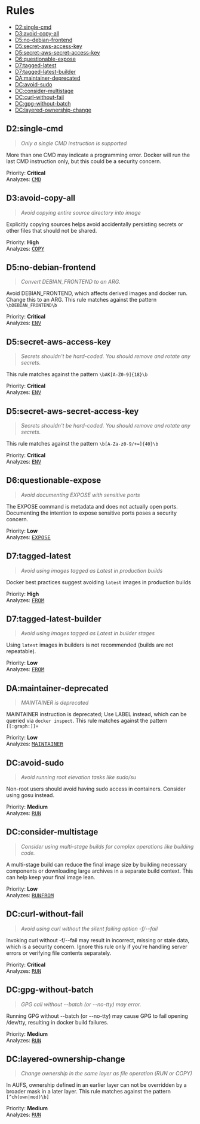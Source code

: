 # Rules
*  [D2:single-cmd](#d2single-cmd)
*  [D3:avoid-copy-all](#d3avoid-copy-all)
*  [D5:no-debian-frontend](#d5no-debian-frontend)
*  [D5:secret-aws-access-key](#d5secret-aws-access-key)
*  [D5:secret-aws-secret-access-key](#d5secret-aws-secret-access-key)
*  [D6:questionable-expose](#d6questionable-expose)
*  [D7:tagged-latest](#d7tagged-latest)
*  [D7:tagged-latest-builder](#d7tagged-latest-builder)
*  [DA:maintainer-deprecated](#damaintainer-deprecated)
*  [DC:avoid-sudo](#dcavoid-sudo)
*  [DC:consider-multistage](#dcconsider-multistage)
*  [DC:curl-without-fail](#dccurl-without-fail)
*  [DC:gpg-without-batch](#dcgpg-without-batch)
*  [DC:layered-ownership-change](#dclayered-ownership-change)


## D2:single-cmd

> _Only a single CMD instruction is supported_

More than one CMD may indicate a programming error. Docker will run the last CMD instruction only, but this could be a security concern.

Priority: **Critical**  
Analyzes: <kbd><a href="https://docs.docker.com/engine/reference/builder/#cmd">CMD</a></kbd>

## D3:avoid-copy-all

> _Avoid copying entire source directory into image_

Explicitly copying sources helps avoid accidentally persisting secrets or other files that should not be shared.

Priority: **High**  
Analyzes: <kbd><a href="https://docs.docker.com/engine/reference/builder/#copy">COPY</a></kbd>

## D5:no-debian-frontend

> _Convert DEBIAN_FRONTEND to an ARG._

Avoid DEBIAN_FRONTEND, which affects derived images and docker run. Change this to an ARG.
This rule matches against the pattern `\bDEBIAN_FRONTEND\b`

Priority: **Critical**  
Analyzes: <kbd><a href="https://docs.docker.com/engine/reference/builder/#env">ENV</a></kbd>

## D5:secret-aws-access-key

> _Secrets shouldn&#39;t be hard-coded. You should remove and rotate any secrets._

This rule matches against the pattern `\bAK[A-Z0-9]{18}\b`

Priority: **Critical**  
Analyzes: <kbd><a href="https://docs.docker.com/engine/reference/builder/#env">ENV</a></kbd>

## D5:secret-aws-secret-access-key

> _Secrets shouldn&#39;t be hard-coded. You should remove and rotate any secrets._

This rule matches against the pattern `\b[A-Za-z0-9/+=]{40}\b`

Priority: **Critical**  
Analyzes: <kbd><a href="https://docs.docker.com/engine/reference/builder/#env">ENV</a></kbd>

## D6:questionable-expose

> _Avoid documenting EXPOSE with sensitive ports_

The EXPOSE command is metadata and does not actually open ports. Documenting the intention to expose sensitive ports poses a security concern.

Priority: **Low**  
Analyzes: <kbd><a href="https://docs.docker.com/engine/reference/builder/#expose">EXPOSE</a></kbd>

## D7:tagged-latest

> _Avoid using images tagged as Latest in production builds_

Docker best practices suggest avoiding `latest` images in production builds

Priority: **High**  
Analyzes: <kbd><a href="https://docs.docker.com/engine/reference/builder/#from">FROM</a></kbd>

## D7:tagged-latest-builder

> _Avoid using images tagged as Latest in builder stages_

Using `latest` images in builders is not recommended (builds are not repeatable).

Priority: **Low**  
Analyzes: <kbd><a href="https://docs.docker.com/engine/reference/builder/#from">FROM</a></kbd>

## DA:maintainer-deprecated

> _MAINTAINER is deprecated_

MAINTAINER instruction is deprecated; Use LABEL instead, which can be queried via `docker inspect`.
This rule matches against the pattern `[[:graph:]]+`

Priority: **Low**  
Analyzes: <kbd><a href="https://docs.docker.com/engine/reference/builder/#maintainer">MAINTAINER</a></kbd>

## DC:avoid-sudo

> _Avoid running root elevation tasks like sudo/su_

Non-root users should avoid having sudo access in containers. Consider using gosu instead.

Priority: **Medium**  
Analyzes: <kbd><a href="https://docs.docker.com/engine/reference/builder/#run">RUN</a></kbd>

## DC:consider-multistage

> _Consider using multi-stage builds for complex operations like building code._

A multi-stage build can reduce the final image size by building necessary components or downloading large archives in a separate build context. This can help keep your final image lean.

Priority: **Low**  
Analyzes: <kbd><a href="https://docs.docker.com/engine/reference/builder/#run">RUN</a></kbd><kbd><a href="https://docs.docker.com/engine/reference/builder/#from">FROM</a></kbd>

## DC:curl-without-fail

> _Avoid using curl without the silent failing option -f/--fail_

Invoking curl without -f/--fail may result in incorrect, missing or stale data, which is a security concern. Ignore this rule only if you&#39;re handling server errors or verifying file contents separately.

Priority: **Critical**  
Analyzes: <kbd><a href="https://docs.docker.com/engine/reference/builder/#run">RUN</a></kbd>

## DC:gpg-without-batch

> _GPG call without --batch (or --no-tty) may error._

Running GPG without --batch (or --no-tty) may cause GPG to fail opening /dev/tty, resulting in docker build failures.

Priority: **Medium**  
Analyzes: <kbd><a href="https://docs.docker.com/engine/reference/builder/#run">RUN</a></kbd>

## DC:layered-ownership-change

> _Change ownership in the same layer as file operation (RUN or COPY)_

In AUFS, ownership defined in an earlier layer can not be overridden by a broader mask in a later layer.
This rule matches against the pattern `[^ch(own|mod)\b]`

Priority: **Medium**  
Analyzes: <kbd><a href="https://docs.docker.com/engine/reference/builder/#run">RUN</a></kbd>


